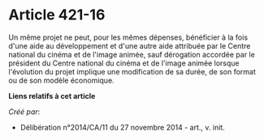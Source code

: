 # Article 421-16

Un même projet ne peut, pour les mêmes dépenses, bénéficier à la fois d'une aide au développement et d'une autre aide
attribuée par le Centre national du cinéma et de l'image animée, sauf dérogation accordée par le président du Centre national
du cinéma et de l'image animée lorsque l'évolution du projet implique une modification de sa durée, de son format ou de son
modèle économique.

**Liens relatifs à cet article**

_Créé par_:

  - Délibération n°2014/CA/11 du 27 novembre 2014 - art., v. init.
